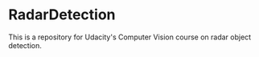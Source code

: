 # RadarDetection
This is a repository for Udacity's Computer Vision course on radar object detection.

